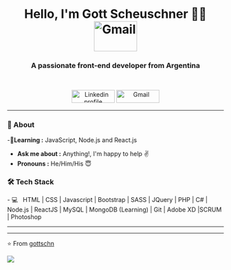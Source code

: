 <h1 align="center"> Hello, I'm Gott Scheuschner 👨‍💻  <img alt="Gmail" src="https://media.giphy.com/media/l0HlTy9x8FZo0XO1i/giphy.gif" title="Email" width="100" height="70" </h1>

<h3 align="center"> A passionate front-end developer from Argentina</h3> <br>

<p align="center">
    <a href="https://www.linkedin.com/in/stbn-schn/"><img alt="Linkedin profile" title="Linkedin" src="https://raw.githubusercontent.com/Thomas-George-T/Thomas-George-T/master/assets/linkedin.svg" width="100" height="30" /></a>
    <a href="mailto:stbn.schn@gmail.com"><img alt="Gmail" src="https://raw.githubusercontent.com/Thomas-George-T/Thomas-George-T/master/assets/google-gmail.svg" title="Email" width="100" height="30" /></a>
</p>

---------------------------------------------------------------------------------------------------------------------------------------------------------------------------------
### 🤔 About
-🌱**Learning :** JavaScript, Node.js and React.js
-  **Ask me about :** Anything!, I'm happy to help :v:
-  **Pronouns :** He/Him/His :innocent:

<h3>🛠 Tech Stack</h3>
- 💻 &nbsp;   HTML | CSS | Javascript |  Bootstrap | SASS | JQuery | PHP | C# | Node.js | ReactJS | MySQL | MongoDB (Learning) | Git |  Adobe XD |SCRUM | Photoshop

---------------------------------------------------------------------------------------------------------------------------------------------------------------------------------

-------------------------------------------------------------------------------------------------------------------------------------------------------------------------------

⭐️ From [gottschn](https://github.com/gottschn)

<img src="https://media.giphy.com/media/QMHoU66sBXqqLqYvGO/giphy.gif" />
